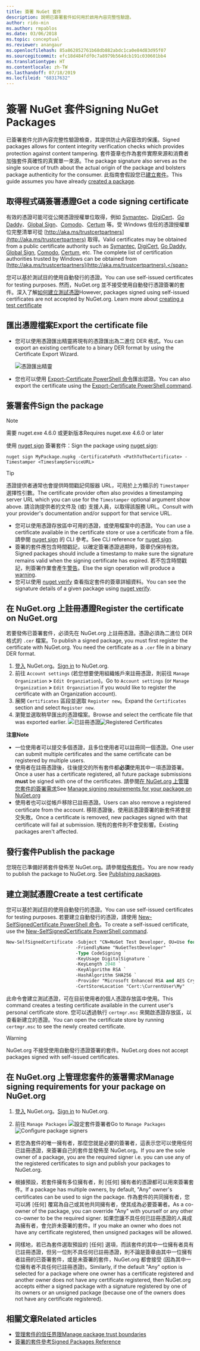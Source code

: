 ```yaml
---
title: 簽署 NuGet 套件
description: 說明已簽署套件如何用於啟用內容完整性驗證。
author: rido-min
ms.author: rmpablos
ms.date: 03/06/2018
ms.topic: conceptual
ms.reviewer: anangaur
ms.openlocfilehash: 85a862852761b68db882abdc1ca0e84d83d95f07
ms.sourcegitcommit: efc18d484fdf0c7a8979b564dcb191c030601bb4
ms.translationtype: HT
ms.contentlocale: zh-TW
ms.lasthandoff: 07/18/2019
ms.locfileid: "68317632"
---
```

# <a name="signing-nuget-packages"></a><span data-ttu-id="9f64f-103">簽署 NuGet 套件</span><span class="sxs-lookup"><span data-stu-id="9f64f-103">Signing NuGet Packages</span></span>

<span data-ttu-id="9f64f-104">已簽署套件允許內容完整性驗證檢查，其提供防止內容竄改的保護。</span><span class="sxs-lookup"><span data-stu-id="9f64f-104">Signed packages allows for content integrity verification checks which provides protection against content tampering.</span></span> <span data-ttu-id="9f64f-105">套件簽章也作為套件實際來源和消費者加強套件真確性的真實單一來源。</span><span class="sxs-lookup"><span data-stu-id="9f64f-105">The package signature also serves as the single source of truth about the actual origin of the package and bolsters package authenticity for the consumer.</span></span> <span data-ttu-id="9f64f-106">此指南會假設您已[建立套件](creating-a-package.md)。</span><span class="sxs-lookup"><span data-stu-id="9f64f-106">This guide assumes you have already [created a package](creating-a-package.md).</span></span>

## <a name="get-a-code-signing-certificate"></a><span data-ttu-id="9f64f-107">取得程式碼簽署憑證</span><span class="sxs-lookup"><span data-stu-id="9f64f-107">Get a code signing certificate</span></span>

<span data-ttu-id="9f64f-108">有效的憑證可能可從公開憑證授權單位取得，例如 [Symantec](https://trustcenter.websecurity.symantec.com/process/trust/productOptions?productType=SoftwareValidationClass3)、[DigiCert](https://www.digicert.com/code-signing/)、[Go Daddy](https://www.godaddy.com/web-security/code-signing-certificate)、[Global Sign](https://www.globalsign.com/en/code-signing-certificate/)、[Comodo](https://www.comodo.com/e-commerce/code-signing/code-signing-certificate.php)、[Certum](https://www.certum.eu/certum/cert,offer_en_open_source_cs.xml) 等。受 Windows 信任的憑證授權單位完整清單可從 [http://aka.ms/trustcertpartners](http://aka.ms/trustcertpartners) 取得。</span><span class="sxs-lookup"><span data-stu-id="9f64f-108">Valid certificates may be obtained from a public certificate authority such as [Symantec](https://trustcenter.websecurity.symantec.com/process/trust/productOptions?productType=SoftwareValidationClass3), [DigiCert](https://www.digicert.com/code-signing/), [Go Daddy](https://www.godaddy.com/web-security/code-signing-certificate), [Global Sign](https://www.globalsign.com/en/code-signing-certificate/), [Comodo](https://www.comodo.com/e-commerce/code-signing/code-signing-certificate.php), [Certum](https://www.certum.eu/certum/cert,offer_en_open_source_cs.xml), etc. The complete list of certification authorities trusted by Windows can be obtained from [http://aka.ms/trustcertpartners](http://aka.ms/trustcertpartners).</span></span>

<span data-ttu-id="9f64f-109">您可以基於測試目的使用自動發行的憑證。</span><span class="sxs-lookup"><span data-stu-id="9f64f-109">You can use self-issued certificates for testing purposes.</span></span> <span data-ttu-id="9f64f-110">然而，NuGet.org 並不接受使用自動發行憑證簽署的套件。深入了解[如何建立測試憑證](#create-a-test-certificate)</span><span class="sxs-lookup"><span data-stu-id="9f64f-110">However, packages signed using self-issued certificates are not accepted by NuGet.org. Learn more about [creating a test certificate](#create-a-test-certificate)</span></span>

## <a name="export-the-certificate-file"></a><span data-ttu-id="9f64f-111">匯出憑證檔案</span><span class="sxs-lookup"><span data-stu-id="9f64f-111">Export the certificate file</span></span>

* <span data-ttu-id="9f64f-112">您可以使用憑證匯出精靈將現有的憑證匯出為二進位 DER 格式。</span><span class="sxs-lookup"><span data-stu-id="9f64f-112">You can export an existing certificate to a binary DER format by using the Certificate Export Wizard.</span></span>

  ![憑證匯出精靈](../reference/media/CertificateExportWizard.png)

* <span data-ttu-id="9f64f-114">您也可以使用 [Export-Certificate PowerShell 命令](/powershell/module/pkiclient/export-certificate)匯出認證。</span><span class="sxs-lookup"><span data-stu-id="9f64f-114">You can also export the certificate using the [Export-Certificate PowerShell command](/powershell/module/pkiclient/export-certificate).</span></span>

## <a name="sign-the-package"></a><span data-ttu-id="9f64f-115">簽署套件</span><span class="sxs-lookup"><span data-stu-id="9f64f-115">Sign the package</span></span>

> [!note]
> <span data-ttu-id="9f64f-116">需要 nuget.exe 4.6.0 或更新版本</span><span class="sxs-lookup"><span data-stu-id="9f64f-116">Requires nuget.exe 4.6.0 or later</span></span>

<span data-ttu-id="9f64f-117">使用 [nuget sign](../reference/cli-reference/cli-ref-sign.md) 簽署套件：</span><span class="sxs-lookup"><span data-stu-id="9f64f-117">Sign the package using [nuget sign](../reference/cli-reference/cli-ref-sign.md):</span></span>

```cli
nuget sign MyPackage.nupkg -CertificatePath <PathToTheCertificate> -Timestamper <TimestampServiceURL>
```

> [!Tip]
> <span data-ttu-id="9f64f-118">憑證提供者通常也會提供時間戳記伺服器 URL，可用於上方顯示的 `Timestamper` 選擇性引數。</span><span class="sxs-lookup"><span data-stu-id="9f64f-118">The certificate provider often also provides a timestamping server URL which you can use for the `Timestamper` optional argument show above.</span></span> <span data-ttu-id="9f64f-119">請洽詢提供者的文件及 (或) 支援人員，以取得該服務 URL。</span><span class="sxs-lookup"><span data-stu-id="9f64f-119">Consult with your provider's documentation and/or support for that service URL.</span></span>

* <span data-ttu-id="9f64f-120">您可以使用憑證存放區中可用的憑證，或使用檔案中的憑證。</span><span class="sxs-lookup"><span data-stu-id="9f64f-120">You can use a certificate available in the certificate store or use a certificate from a file.</span></span> <span data-ttu-id="9f64f-121">請參閱 [nuget sign](../reference/cli-reference/cli-ref-sign.md) 的 CLI 參考。</span><span class="sxs-lookup"><span data-stu-id="9f64f-121">See CLI reference for [nuget sign](../reference/cli-reference/cli-ref-sign.md).</span></span>
* <span data-ttu-id="9f64f-122">簽署的套件應包含時間戳記，以確定簽署憑證過期時，簽章仍保持有效。</span><span class="sxs-lookup"><span data-stu-id="9f64f-122">Signed packages should include a timestamp to make sure the signature remains valid when the signing certificate has expired.</span></span> <span data-ttu-id="9f64f-123">若不包含時間戳記，則簽署作業會產生[警告](../reference/errors-and-warnings/NU3002.md)。</span><span class="sxs-lookup"><span data-stu-id="9f64f-123">Else the sign operation will produce a [warning](../reference/errors-and-warnings/NU3002.md).</span></span>
* <span data-ttu-id="9f64f-124">您可以使用 [nuget verify](../reference/cli-reference/cli-ref-verify.md) 查看指定套件的簽章詳細資料。</span><span class="sxs-lookup"><span data-stu-id="9f64f-124">You can see the signature details of a given package using [nuget verify](../reference/cli-reference/cli-ref-verify.md).</span></span>

## <a name="register-the-certificate-on-nugetorg"></a><span data-ttu-id="9f64f-125">在 NuGet.org 上註冊憑證</span><span class="sxs-lookup"><span data-stu-id="9f64f-125">Register the certificate on NuGet.org</span></span>

<span data-ttu-id="9f64f-126">若要發佈已簽署套件，必須先在 NuGet.org 上註冊憑證。憑證必須為二進位 DER 格式的 `.cer` 檔案。</span><span class="sxs-lookup"><span data-stu-id="9f64f-126">To publish a signed package, you must first register the certificate with NuGet.org. You need the certificate as a `.cer` file in a binary DER format.</span></span>

1. <span data-ttu-id="9f64f-127">[登入](https://www.nuget.org/users/account/LogOn?returnUrl=%2F) NuGet.org。</span><span class="sxs-lookup"><span data-stu-id="9f64f-127">[Sign in](https://www.nuget.org/users/account/LogOn?returnUrl=%2F) to NuGet.org.</span></span>
1. <span data-ttu-id="9f64f-128">前往 `Account settings` (若您想要使用組織帳戶來註冊憑證，則前往 `Manage Organization` **>** `Edit Organziation`)。</span><span class="sxs-lookup"><span data-stu-id="9f64f-128">Go to `Account settings` (or `Manage Organization` **>** `Edit Organziation` if you would like to register the certificate with an Organization account).</span></span>
1. <span data-ttu-id="9f64f-129">展開 `Certificates` 區段並選取 `Register new`。</span><span class="sxs-lookup"><span data-stu-id="9f64f-129">Expand the `Certificates` section and select `Register new`.</span></span>
1. <span data-ttu-id="9f64f-130">瀏覽並選取稍早匯出的憑證檔案。</span><span class="sxs-lookup"><span data-stu-id="9f64f-130">Browse and select the certficate file that was exported earlier.</span></span>
  <span data-ttu-id="9f64f-131">![已註冊憑證](../reference/media/registered-certs.png)</span><span class="sxs-lookup"><span data-stu-id="9f64f-131">![Registered Certificates](../reference/media/registered-certs.png)</span></span>

<span data-ttu-id="9f64f-132">**注意**</span><span class="sxs-lookup"><span data-stu-id="9f64f-132">**Note**</span></span>
* <span data-ttu-id="9f64f-133">一位使用者可以提交多個憑證，且多位使用者可以註冊同一個憑證。</span><span class="sxs-lookup"><span data-stu-id="9f64f-133">One user can submit multiple certificates and the same certificate can be registered by multiple users.</span></span>
* <span data-ttu-id="9f64f-134">使用者在註冊憑證後，往後提交的所有套件都**必須**使用其中一項憑證簽署。</span><span class="sxs-lookup"><span data-stu-id="9f64f-134">Once a user has a certificate registered, all future package submissions **must** be signed with one of the certificates.</span></span> <span data-ttu-id="9f64f-135">請參閱[在 NuGet.org 上管理您套件的簽署需求](#manage-signing-requirements-for-your-package-on-nugetorg)</span><span class="sxs-lookup"><span data-stu-id="9f64f-135">See [Manage signing requirements for your package on NuGet.org](#manage-signing-requirements-for-your-package-on-nugetorg)</span></span>
* <span data-ttu-id="9f64f-136">使用者也可以從帳戶移除已註冊憑證。</span><span class="sxs-lookup"><span data-stu-id="9f64f-136">Users can also remove a registered certificate from the account.</span></span> <span data-ttu-id="9f64f-137">移除憑證後，使用該憑證簽署的新套件將會提交失敗。</span><span class="sxs-lookup"><span data-stu-id="9f64f-137">Once a certificate is removed, new packages signed with that certificate will fail at submission.</span></span> <span data-ttu-id="9f64f-138">現有的套件則不會受影響。</span><span class="sxs-lookup"><span data-stu-id="9f64f-138">Existing packages aren't affected.</span></span>

## <a name="publish-the-package"></a><span data-ttu-id="9f64f-139">發行套件</span><span class="sxs-lookup"><span data-stu-id="9f64f-139">Publish the package</span></span>

<span data-ttu-id="9f64f-140">您現在已準備好將套件發佈至 NuGet.org。請參閱[發佈套件](../nuget-org/Publish-a-package.md)。</span><span class="sxs-lookup"><span data-stu-id="9f64f-140">You are now ready to publish the package to NuGet.org. See [Publishing packages](../nuget-org/Publish-a-package.md).</span></span>

## <a name="create-a-test-certificate"></a><span data-ttu-id="9f64f-141">建立測試憑證</span><span class="sxs-lookup"><span data-stu-id="9f64f-141">Create a test certificate</span></span>

<span data-ttu-id="9f64f-142">您可以基於測試目的使用自動發行的憑證。</span><span class="sxs-lookup"><span data-stu-id="9f64f-142">You can use self-issued certificates for testing purposes.</span></span> <span data-ttu-id="9f64f-143">若要建立自動發行的憑證，請使用 [New-SelfSignedCertificate PowerShell 命令](/powershell/module/pkiclient/new-selfsignedcertificate)。</span><span class="sxs-lookup"><span data-stu-id="9f64f-143">To create a self-issued certificate, use the [New-SelfSignedCertificate PowerShell command](/powershell/module/pkiclient/new-selfsignedcertificate).</span></span>

```ps
New-SelfSignedCertificate -Subject "CN=NuGet Test Developer, OU=Use for testing purposes ONLY" `
                          -FriendlyName "NuGetTestDeveloper" `
                          -Type CodeSigning `
                          -KeyUsage DigitalSignature `
                          -KeyLength 2048 `
                          -KeyAlgorithm RSA `
                          -HashAlgorithm SHA256 `
                          -Provider "Microsoft Enhanced RSA and AES Cryptographic Provider" `
                          -CertStoreLocation "Cert:\CurrentUser\My" 
```

<span data-ttu-id="9f64f-144">此命令會建立測試憑證，可在目前使用者的個人憑證存放區中使用。</span><span class="sxs-lookup"><span data-stu-id="9f64f-144">This command creates a testing certificate available in the current user's personal certificate store.</span></span> <span data-ttu-id="9f64f-145">您可以透過執行 `certmgr.msc` 來開啟憑證存放區，以查看新建立的憑證。</span><span class="sxs-lookup"><span data-stu-id="9f64f-145">You can open the certificate store by running `certmgr.msc` to see the newly created certificate.</span></span>

> [!Warning]
> <span data-ttu-id="9f64f-146">NuGet.org 不接受使用自動發行憑證簽署的套件。</span><span class="sxs-lookup"><span data-stu-id="9f64f-146">NuGet.org does not accept packages signed with self-issued certificates.</span></span>

## <a name="manage-signing-requirements-for-your-package-on-nugetorg"></a><span data-ttu-id="9f64f-147">在 NuGet.org 上管理您套件的簽署需求</span><span class="sxs-lookup"><span data-stu-id="9f64f-147">Manage signing requirements for your package on NuGet.org</span></span>
1. <span data-ttu-id="9f64f-148">[登入](https://www.nuget.org/users/account/LogOn?returnUrl=%2F) NuGet.org。</span><span class="sxs-lookup"><span data-stu-id="9f64f-148">[Sign in](https://www.nuget.org/users/account/LogOn?returnUrl=%2F) to NuGet.org.</span></span>

1. <span data-ttu-id="9f64f-149">前往 `Manage Packages` 
   ![設定套件簽署者](../reference/media/configure-package-signers.png)</span><span class="sxs-lookup"><span data-stu-id="9f64f-149">Go to `Manage Packages` 
![Configure package signers](../reference/media/configure-package-signers.png)</span></span>

* <span data-ttu-id="9f64f-150">若您為套件的唯一擁有者，那麼您就是必要的簽署者，這表示您可以使用任何已註冊憑證，來簽署自己的套件並發佈至 NuGet.org。</span><span class="sxs-lookup"><span data-stu-id="9f64f-150">If you are the sole owner of a package, you are the required signer i.e. you can use any of the registered certificates to sign and publish your packages to NuGet.org.</span></span>

* <span data-ttu-id="9f64f-151">根據預設，若套件擁有多位擁有者，則 [任何] 擁有者的憑證都可以用來簽署套件。</span><span class="sxs-lookup"><span data-stu-id="9f64f-151">If a package has multiple owners, by default, "Any" owner's certificates can be used to sign the package.</span></span> <span data-ttu-id="9f64f-152">作為套件的共同擁有者，您可以將 [任何] 覆寫為自己或其他共同擁有者，使其成為必要簽署者。</span><span class="sxs-lookup"><span data-stu-id="9f64f-152">As a co-owner of the package, you can override "Any" with yourself or any other co-owner to be the required signer.</span></span> <span data-ttu-id="9f64f-153">如果您讓不具任何已註冊憑證的人員成為擁有者，會允許未簽署的套件。</span><span class="sxs-lookup"><span data-stu-id="9f64f-153">If you make an owner  who does not have any certificate registered, then unsigned packages will be allowed.</span></span> 

* <span data-ttu-id="9f64f-154">同樣地，若已為套件選取預設的 [任何] 選項，而該套件的其中一位擁有者具有已註冊憑證，但另一位則不具任何已註冊憑證，則不論是簽章由其中一位擁有者註冊的已簽署套件，或是未簽署的套件，NuGet.org 都會接受 (因為其中一位擁有者不具任何已註冊憑證)。</span><span class="sxs-lookup"><span data-stu-id="9f64f-154">Similarly, if the default "Any" option is selected for a package where one owner has a certificate registered and another owner does not have any certificate registered, then NuGet.org accepts either a signed package with a signature registered by one of its owners or an unsigned package (because one of the owners does not have any certificate registered).</span></span>

## <a name="related-articles"></a><span data-ttu-id="9f64f-155">相關文章</span><span class="sxs-lookup"><span data-stu-id="9f64f-155">Related articles</span></span>

- [<span data-ttu-id="9f64f-156">管理套件的信任界限</span><span class="sxs-lookup"><span data-stu-id="9f64f-156">Manage package trust boundaries</span></span>](../consume-packages/installing-signed-packages.md)
- [<span data-ttu-id="9f64f-157">簽署的套件參考</span><span class="sxs-lookup"><span data-stu-id="9f64f-157">Signed Packages Reference</span></span>](../reference/Signed-Packages-Reference.md)
